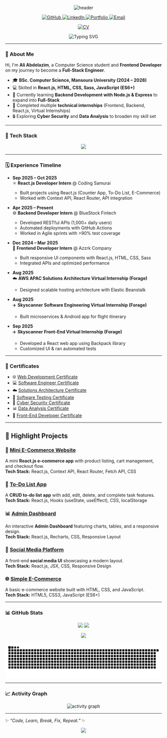 <!-- Header -->
<p align="center">
  <img src="https://capsule-render.vercel.app/api?type=waving&height=220&text=Ali%20Abdelazim&fontAlign=45&fontSize=48&fontColor=ffffff&color=0:0ea5e9,100:8b5cf6" alt="header"/>
</p>

<!-- Social Icons -->
<p align="center">
  <a href="https://github.com/aliabdelazim7" target="_blank">
    <img src="https://img.shields.io/badge/GitHub-171515?style=for-the-badge&logo=github&logoColor=white" alt="GitHub"/>
  </a>
  <a href="https://www.linkedin.com/in/ali-abdelazim" target="_blank">
    <img src="https://img.shields.io/badge/LinkedIn-0077B5?style=for-the-badge&logo=linkedin&logoColor=white" alt="LinkedIn"/>
  </a>
<a href="https://aliabdelazim-portfolio.netlify.app" target="_blank">
    <img src="https://img.shields.io/badge/Portfolio-8A2BE2?style=for-the-badge&logo=vercel&logoColor=white" alt="Portfolio"/>
  </a>
  <a href="mailto:alialawady2006@gmail.com" target="_blank">
    <img src="https://img.shields.io/badge/Email-D14836?style=for-the-badge&logo=gmail&logoColor=white" alt="Email"/>
  </a>
</p>

<!-- CV Button -->
<p align="center">
  <a href="https://drive.google.com/file/d/15Sx8pvxxYo5j0mWdGZT9ZDCi6sAX9iq4/view?usp=drive_link" target="_blank">
    <img src="https://img.shields.io/badge/📄%20Download%20My%20CV-blue?style=for-the-badge&logo=googledrive&logoColor=white" alt="CV"/>
  </a>
</p>

<!-- Typing -->
<p align="center">
  <img src="https://readme-typing-svg.herokuapp.com?duration=2500&pause=600&center=true&vCenter=true&width=680&lines=Frontend+React.js+Developer;Backend+Node.js+%7C+NestJS;Databases+MongoDB,+PostgreSQL,+MySQL;Cyber+Security+Enthusiast;Always+Learning+%26+Building" alt="Typing SVG" />
</p>

---

### 👋 About Me
Hi, I'm **Ali Abdelazim**, a Computer Science student and **Frontend Developer** on my journey to become a **Full-Stack Engineer**.  

- 🎓 **BSc. Computer Science, Mansoura University (2024 – 2028)**  
- 💻 Skilled in **React.js, HTML, CSS, Sass, JavaScript (ES6+)**  
- 🌱 Currently learning **Backend Development with Node.js & Express** to expand into **Full-Stack**  
- 🚀 Completed multiple **technical internships** (Frontend, Backend, React.js, Virtual Internships)  
- 🔒 Exploring **Cyber Security** and **Data Analysis** to broaden my skill set  

---

### 🧰 Tech Stack
<p align="center">
  <img src="https://skillicons.dev/icons?i=html,css,sass,js,ts,react,nodejs,express,nest,py,sql,mongodb,postgres,mysql,docker,postman,git,github,vscode" />
</p>

---

### 🗓️ Experience Timeline  

- **Sep 2025 – Oct 2025**  
  ⚛️ **React.js Developer Intern** @ Coding Samurai  
  - Built projects using React.js (Counter App, To-Do List, E-Commerce)  
  - Worked with Context API, React Router, API integration  

- **Apr 2025 – Present**  
  ⚙️ **Backend Developer Intern** @ BlueStock Fintech  
  - Developed RESTful APIs (1,000+ daily users)  
  - Automated deployments with GitHub Actions  
  - Worked in Agile sprints with >90% test coverage  

- **Dec 2024 – Mar 2025**  
  🎨 **Frontend Developer Intern** @ Azzrk Company  
  - Built responsive UI components with React.js, HTML, CSS, Sass  
  - Integrated APIs and optimized performance  

- **Aug 2025**  
  ☁️ **AWS APAC Solutions Architecture Virtual Internship (Forage)**  
  - Designed scalable hosting architecture with Elastic Beanstalk  

- **Aug 2025**  
  ✈️ **Skyscanner Software Engineering Virtual Internship (Forage)**  
  - Built microservices & Android app for flight itinerary  

- **Sep 2025**  
  ✈️ **Skyscanner Front-End Virtual Internship (Forage)**  
  - Developed a React web app using Backpack library  
  - Customized UI & ran automated tests  

---

### 📜 Certificates  

- 🌐 [Web Development Certificate](https://drive.google.com/file/d/1Wzj7qB9hyZ5kmsRJBsKAN_k08NANrzwN/view?usp=drive_link)  
- 💻 [Software Engineer Certificate](https://drive.google.com/file/d/1GXIjAlvavD-huz7mJJx1laKKvbl-Afhs/view?usp=drive_link)  
- ☁️ [Solutions Architecture Certificate](https://drive.google.com/file/d/1gpufFxuJJ61ABrmrxhv6tkAyBPoZ81-B/view?usp=drive_link)  
- 🧪 [Software Testing Certificate](https://drive.google.com/file/d/1jf2OdW_LaKkX8Xs7s0eEoAPwDl53WvXF/view?usp=drive_link)  
- 🔐 [Cyber Security Certificate](https://drive.google.com/file/d/1rn0HwcwAdsip6MVoDUEdVo4gdQ4MKzMo/view?usp=drive_link)  
- 📊 [Data Analysis Certificate](https://drive.google.com/file/d/1iXyV7FVpzBZrFM1eilVQvKqQWxsper8I/view?usp=drive_link)  
- 🎨 [Front-End Developer Certificate](https://drive.google.com/file/d/1i08DadBy-M0GmvYuQMkX3fiDky0Eb8EH/view?usp=drive_link)  

---

## 🚀 Highlight Projects  

### 🛒 [Mini E-Commerce Website](https://mini-e-commerce-task.netlify.app/)  
A mini **React.js e-commerce app** with product listing, cart management, and checkout flow.  
**Tech Stack:** React.js, Context API, React Router, Fetch API, CSS  

### 📝 [To-Do List App](https://to-do-list-task4123.netlify.app/)  
A **CRUD to-do list app** with add, edit, delete, and complete task features.  
**Tech Stack:** React.js, Hooks (useState, useEffect), CSS, localStorage  

### 📊 [Admin Dashboard](https://admin-dashboard-45.netlify.app/)  
An interactive **Admin Dashboard** featuring charts, tables, and a responsive design.  
**Tech Stack:** React.js, Recharts, CSS, Responsive Layout  

### 💬 [Social Media Platform](https://social-media-platfom45.netlify.app/)  
A front-end **social media UI** showcasing a modern layout.  
**Tech Stack:** React.js, JSX, CSS, Responsive Design  

### 🌐 [Simple E-Commerce](https://simple-ecommerce-task45.netlify.app/)  
A basic e-commerce website built with HTML, CSS, and JavaScript.  
**Tech Stack:** HTML5, CSS3, JavaScript (ES6+)  

---

### 📊 GitHub Stats
<p align="center">
  <img height="165" src="https://github-readme-stats.vercel.app/api?username=aliabdelazim7&show_icons=true&rank_icon=github&theme=radical" />
  <img height="165" src="https://github-readme-streak-stats.herokuapp.com?user=aliabdelazim7&theme=radical" />
</p>
<p align="center">
  <img height="165" src="https://github-readme-stats.vercel.app/api/top-langs/?username=aliabdelazim7&layout=compact&theme=radical" />
</p>

![Snake animation](https://github.com/aliabdelazim7/aliabdelazim7/blob/output/snake.svg)

---

### 📈 Activity Graph
<p align="center">
  <img src="https://github-readme-activity-graph.vercel.app/graph?username=aliabdelazim7&theme=tokyo-night" alt="activity graph"/>
</p>

---

✨ *“Code, Learn, Break, Fix, Repeat.”* ✨

<!-- Footer -->
<p align="center">
  <img src="https://capsule-render.vercel.app/api?type=waving&height=140&section=footer&color=0:8b5cf6,100:0ea5e9"/>
</p>
